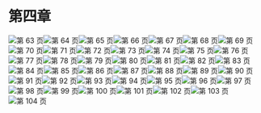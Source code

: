 # 第四章

![第 63 页](img/page_63.gif)![第 64 页](img/page_64.gif)![第 65 页](img/page_65.gif)![第 66 页](img/page_66.gif)![第 67 页](img/page_67.gif)![第 68 页](img/page_68.gif)![第 69 页](img/page_69.gif)![第 70 页](img/page_70.gif)![第 71 页](img/page_71.gif)![第 72 页](img/page_72.gif)![第 73 页](img/page_73.gif)![第 74 页](img/page_74.gif)![第 75 页](img/page_75.gif)![第 76 页](img/page_76.gif)![第 77 页](img/page_77.gif)![第 78 页](img/page_78.gif)![第 79 页](img/page_79.gif)![第 80 页](img/page_80.gif)![第 81 页](img/page_81.gif)![第 82 页](img/page_82.gif)![第 83 页](img/page_83.gif)![第 84 页](img/page_84.gif)![第 85 页](img/page_85.gif)![第 86 页](img/page_86.gif)![第 87 页](img/page_87.gif)![第 88 页](img/page_88.gif)![第 89 页](img/page_89.gif)![第 90 页](img/page_90.gif)![第 91 页](img/page_91.gif)![第 92 页](img/page_92.gif)![第 93 页](img/page_93.gif)![第 94 页](img/page_94.gif)![第 95 页](img/page_95.gif)![第 96 页](img/page_96.gif)![第 97 页](img/page_97.gif)![第 98 页](img/page_98.gif)![第 99 页](img/page_99.gif)![第 100 页](img/page_100.gif)![第 101 页](img/page_101.gif)![第 102 页](img/page_102.gif)![第 103 页](img/page_103.gif)![第 104 页](img/page_104.gif)
